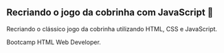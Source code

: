## Recriando o jogo da cobrinha com JavaScript :snake:

Recriando o clássico jogo da cobrinha utilizando HTML, CSS e JavaScript.

Bootcamp HTML Web Developer.

